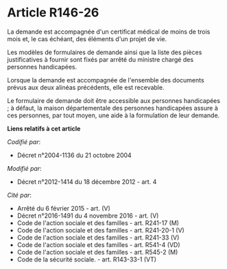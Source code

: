 # Article R146-26

La demande est accompagnée d'un certificat médical de moins de trois mois et, le cas échéant, des éléments d'un projet de
vie.

Les modèles de formulaires de demande ainsi que la liste des pièces justificatives à fournir sont fixés par arrêté du
ministre chargé des personnes handicapées.

Lorsque la demande est accompagnée de l'ensemble des documents prévus aux deux alinéas précédents, elle est recevable. 

Le formulaire de demande doit être accessible aux personnes handicapées ; à défaut, la maison départementale des personnes
handicapées assure à ces personnes, par tout moyen, une aide à la formulation de leur demande.

**Liens relatifs à cet article**

_Codifié par_:

  - Décret n°2004-1136 du 21 octobre 2004

_Modifié par_:

  - Décret n°2012-1414 du 18 décembre 2012 - art. 4

_Cité par_:

  - Arrêté du 6 février 2015 - art. (V)
  - Décret n°2016-1491 du 4 novembre 2016 - art. (V)
  - Code de l'action sociale et des familles - art. R241-17 (M)
  - Code de l'action sociale et des familles - art. R241-20-1 (V)
  - Code de l'action sociale et des familles - art. R241-33 (V)
  - Code de l'action sociale et des familles - art. R541-4 (VD)
  - Code de l'action sociale et des familles - art. R545-2 (M)
  - Code de la sécurité sociale. - art. R143-33-1 (VT)
